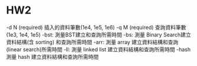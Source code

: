# HW2
-d N (required) 插入的資料筆數(1e4, 1e5, 1e6)
-q M (required) 查詢資料筆數 (1e3, 1e4, 1e5)
-bst: 測量BST建立和查詢所需時間
-bs:  測量 Binary Search建立資料結構(含 sorting) 和查詢所需時間
-arr: 測量 array 建立資料結構和查詢(linear search)所需時間
-ll: 測量 linked list 建立資料結構和查詢所需時間
-hash 測量 hash 建立資料結構和查詢所需時間
